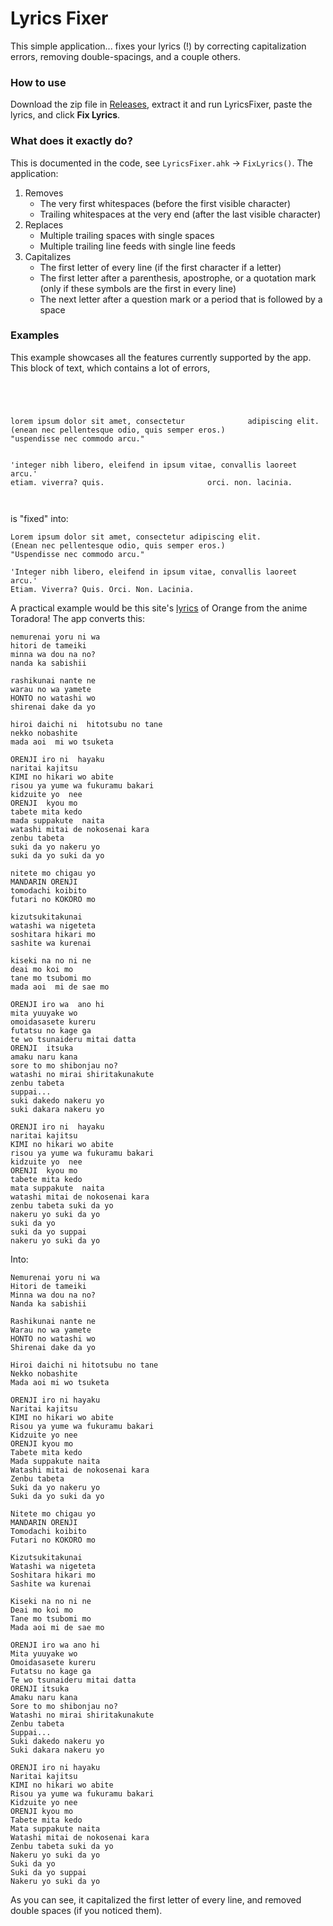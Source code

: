 # Lyrics Fixer

This simple application... fixes your lyrics (!) by correcting capitalization errors, removing double-spacings, and a couple others.

### How to use

Download the zip file in [Releases](https://github.com/Baconfry/lyrics-fixer/releases), extract it and run LyricsFixer, paste the lyrics, and click **Fix Lyrics**. 

### What does it exactly do?
This is documented in the code, see `LyricsFixer.ahk` -> `FixLyrics()`. The application:
1. Removes
    - The very first whitespaces (before the first visible character)
    - Trailing whitespaces at the very end (after the last visible character)
2. Replaces
   - Multiple trailing spaces with single spaces
   - Multiple trailing line feeds with single line feeds
3. Capitalizes
   - The first letter of every line (if the first character if a letter)
   - The first letter after a parenthesis, apostrophe, or a quotation mark (only if these symbols are the first in every line)
   - The next letter after a question mark or a period that is followed by a space
  
### Examples
This example showcases all the features currently supported by the app. This block of text, which contains a lot of errors,
```




lorem ipsum dolor sit amet, consectetur              adipiscing elit.
(enean nec pellentesque odio, quis semper eros.)
"uspendisse nec commodo arcu."


'integer nibh libero, eleifend in ipsum vitae, convallis laoreet arcu.'
etiam. viverra? quis.                       orci. non. lacinia.



```
is "fixed" into:
```
Lorem ipsum dolor sit amet, consectetur adipiscing elit.
(Enean nec pellentesque odio, quis semper eros.)
"Uspendisse nec commodo arcu."

'Integer nibh libero, eleifend in ipsum vitae, convallis laoreet arcu.'
Etiam. Viverra? Quis. Orci. Non. Lacinia.
```

A practical example would be this site's [lyrics](http://www.animelyrics.com/anime/toradora/orenji.htm) of Orange from the anime Toradora! The app converts this:
```
nemurenai yoru ni wa
hitori de tameiki
minna wa dou na no?
nanda ka sabishii

rashikunai nante ne
warau no wa yamete
HONTO no watashi wo
shirenai dake da yo

hiroi daichi ni  hitotsubu no tane
nekko nobashite
mada aoi  mi wo tsuketa

ORENJI iro ni  hayaku
naritai kajitsu
KIMI no hikari wo abite
risou ya yume wa fukuramu bakari
kidzuite yo  nee
ORENJI  kyou mo
tabete mita kedo
mada suppakute  naita
watashi mitai de nokosenai kara
zenbu tabeta
suki da yo nakeru yo
suki da yo suki da yo

nitete mo chigau yo
MANDARIN ORENJI
tomodachi koibito
futari no KOKORO mo

kizutsukitakunai
watashi wa nigeteta
soshitara hikari mo
sashite wa kurenai

kiseki na no ni ne
deai mo koi mo
tane mo tsubomi mo
mada aoi  mi de sae mo

ORENJI iro wa  ano hi
mita yuuyake wo
omoidasasete kureru
futatsu no kage ga
te wo tsunaideru mitai datta
ORENJI  itsuka
amaku naru kana
sore to mo shibonjau no?
watashi no mirai shiritakunakute
zenbu tabeta
suppai...
suki dakedo nakeru yo
suki dakara nakeru yo

ORENJI iro ni  hayaku
naritai kajitsu
KIMI no hikari wo abite
risou ya yume wa fukuramu bakari
kidzuite yo  nee
ORENJI  kyou mo
tabete mita kedo
mata suppakute  naita
watashi mitai de nokosenai kara
zenbu tabeta suki da yo
nakeru yo suki da yo
suki da yo
suki da yo suppai
nakeru yo suki da yo
```

Into:
```
Nemurenai yoru ni wa
Hitori de tameiki
Minna wa dou na no?
Nanda ka sabishii

Rashikunai nante ne
Warau no wa yamete
HONTO no watashi wo
Shirenai dake da yo

Hiroi daichi ni hitotsubu no tane
Nekko nobashite
Mada aoi mi wo tsuketa

ORENJI iro ni hayaku
Naritai kajitsu
KIMI no hikari wo abite
Risou ya yume wa fukuramu bakari
Kidzuite yo nee
ORENJI kyou mo
Tabete mita kedo
Mada suppakute naita
Watashi mitai de nokosenai kara
Zenbu tabeta
Suki da yo nakeru yo
Suki da yo suki da yo

Nitete mo chigau yo
MANDARIN ORENJI
Tomodachi koibito
Futari no KOKORO mo

Kizutsukitakunai
Watashi wa nigeteta
Soshitara hikari mo
Sashite wa kurenai

Kiseki na no ni ne
Deai mo koi mo
Tane mo tsubomi mo
Mada aoi mi de sae mo

ORENJI iro wa ano hi
Mita yuuyake wo
Omoidasasete kureru
Futatsu no kage ga
Te wo tsunaideru mitai datta
ORENJI itsuka
Amaku naru kana
Sore to mo shibonjau no?
Watashi no mirai shiritakunakute
Zenbu tabeta
Suppai...
Suki dakedo nakeru yo
Suki dakara nakeru yo

ORENJI iro ni hayaku
Naritai kajitsu
KIMI no hikari wo abite
Risou ya yume wa fukuramu bakari
Kidzuite yo nee
ORENJI kyou mo
Tabete mita kedo
Mata suppakute naita
Watashi mitai de nokosenai kara
Zenbu tabeta suki da yo
Nakeru yo suki da yo
Suki da yo
Suki da yo suppai
Nakeru yo suki da yo
```
As you can see, it capitalized the first letter of every line, and removed double spaces (if you noticed them).